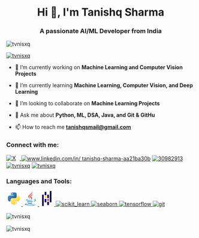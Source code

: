 <h1 align="center">Hi 👋, I'm Tanishq Sharma</h1>
<h3 align="center">A passionate AI/ML Developer from India</h3>

<p align="left"> <img src="https://komarev.com/ghpvc/?username=tvnisxq&label=Profile%20views&color=0e75b6&style=flat" alt="tvnisxq" /> </p>

<p align="left"> <a href="https://twitter.com/tvnisxq" target="blank"><img src="https://img.shields.io/twitter/follow/tvnisxq?logo=x&logoColor=white&style=for-the-badge" alt="tvnisxq" /></a> </p>

- 🔭 I’m currently working on **Machine Learning and Computer Vision Projects**

- 🌱 I’m currently learning **Machine Learning, Computer Vision, and Deep Learning**

- 👯 I’m looking to collaborate on **Machine Learning Projects**

- 💬 Ask me about **Python, ML, DSA, Java, and Git & GitHu**

- 📫 How to reach me **tanishqsmail@gmail.com**

<h3 align="left">Connect with me:</h3>
<p align="left">
<a href="https://twitter.com/tvnisxq" target="_blank">
  <img src="https://cdn-icons-png.flaticon.com/512/5968/5968958.png" alt="X" width="32" height="32" style="margin-right: 10px;" />
</a>
<a href="https://linkedin.com/in/www.linkedin.com/in/ tanishq-sharma-aa21ba30b" target="blank"><img align="center" src="https://raw.githubusercontent.com/rahuldkjain/github-profile-readme-generator/master/src/images/icons/Social/linked-in-alt.svg" alt="www.linkedin.com/in/ tanishq-sharma-aa21ba30b" height="30" width="40" /></a>
<a href="https://stackoverflow.com/users/30982913" target="blank"><img align="center" src="https://raw.githubusercontent.com/rahuldkjain/github-profile-readme-generator/master/src/images/icons/Social/stack-overflow.svg" alt="30982913" height="30" width="40" /></a>
<a href="https://kaggle.com/tvnisxq" target="blank"><img align="center" src="https://raw.githubusercontent.com/rahuldkjain/github-profile-readme-generator/master/src/images/icons/Social/kaggle.svg" alt="tvnisxq" height="30" width="40" /></a>
<a href="https://www.leetcode.com/tvnisxq" target="blank"><img align="center" src="https://raw.githubusercontent.com/rahuldkjain/github-profile-readme-generator/master/src/images/icons/Social/leet-code.svg" alt="tvnisxq" height="30" width="40" /></a>
</p>

<h3 align="left">Languages and Tools:</h3>
<p align="left">
  <a href="https://www.python.org" target="_blank" rel="noreferrer">
    <img src="https://raw.githubusercontent.com/devicons/devicon/master/icons/python/python-original.svg" alt="python" width="40" height="40"/>
  </a>
  <a href="https://www.java.com" target="_blank" rel="noreferrer">
    <img src="https://raw.githubusercontent.com/devicons/devicon/master/icons/java/java-original.svg" alt="java" width="40" height="40"/>
  </a>
  <a href="https://pandas.pydata.org/" target="_blank" rel="noreferrer">
    <img src="https://raw.githubusercontent.com/devicons/devicon/2ae2a900d2f041da66e950e4d48052658d850630/icons/pandas/pandas-original.svg" alt="pandas" width="40" height="40"/>
  </a>
  <a href="https://scikit-learn.org/" target="_blank" rel="noreferrer">
    <img src="https://upload.wikimedia.org/wikipedia/commons/0/05/Scikit_learn_logo_small.svg" alt="scikit_learn" width="40" height="40"/>
  </a>
  <a href="https://seaborn.pydata.org/" target="_blank" rel="noreferrer">
    <img src="https://seaborn.pydata.org/_images/logo-mark-lightbg.svg" alt="seaborn" width="40" height="40"/>
  </a>
  <a href="https://www.tensorflow.org" target="_blank" rel="noreferrer">
    <img src="https://www.vectorlogo.zone/logos/tensorflow/tensorflow-icon.svg" alt="tensorflow" width="40" height="40"/>
  </a>
  <a href="https://git-scm.com/" target="_blank" rel="noreferrer">
    <img src="https://www.vectorlogo.zone/logos/git-scm/git-scm-icon.svg" alt="git" width="40" height="40"/>
  </a>
</p>


<p><img align="center" src="https://github-readme-stats.vercel.app/api/top-langs?username=tvnisxq&show_icons=true&locale=en&layout=compact" alt="tvnisxq" /></p>

<p><img align="center" src="https://github-readme-streak-stats.herokuapp.com/?user=tvnisxq&" alt="tvnisxq" /></p>
